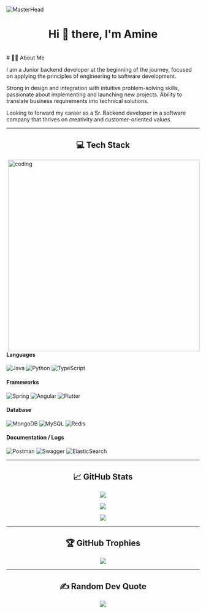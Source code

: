 
![MasterHead](https://www.intelegain.com/wp-content/uploads/2019/08/1_OF0xEMkWBv-69zvmNs6RDQ1.gif)

<h1 align="center">Hi 👋 there, I'm Amine</h1> 

<br>
# 👨‍💻 About Me


I am a Junior backend developer at the beginning of the journey, focused on applying the principles of engineering to software development.

Strong in design and integration with intuitive problem-solving skills, passionate about implementing and launching new projects. Ability to translate business requirements into technical solutions.

Looking to forward my career as a Sr. Backend developer in a software company that thrives on creativity and customer-oriented values.


------

<h2 align="center"> 💻 Tech Stack</h2> 

<img align="right" alt="coding" width="500" src="https://cdn-fphbc.nitrocdn.com/qoghzuucXCXzuGelskqTYEjAMqwfiisP/assets/images/optimized/rev-23e383c/dresma/Dresma_Library/Senior-Software_1Yc9yhzGz.gif">

#### Languages
![Java](https://img.shields.io/badge/java-%23ED8B00.svg?style=for-the-badge&logo=java&logoColor=white) 
![Python](https://img.shields.io/badge/python-3670A0?style=for-the-badge&logo=python&logoColor=ffdd54)
![TypeScript](https://img.shields.io/badge/typescript-%23007ACC.svg?style=for-the-badge&logo=typescript&logoColor=white)   

#### Frameworks
![Spring](https://img.shields.io/badge/spring-%236DB33F.svg?style=for-the-badge&logo=spring&logoColor=white) 
![Angular](https://img.shields.io/badge/angular-%23DD0031.svg?style=for-the-badge&logo=angular&logoColor=white) 
![Flutter](https://img.shields.io/badge/Flutter-%2302569B.svg?style=for-the-badge&logo=Flutter&logoColor=white)  

#### Database
![MongoDB](https://img.shields.io/badge/MongoDB-%234ea94b.svg?style=for-the-badge&logo=mongodb&logoColor=white) 
![MySQL](https://img.shields.io/badge/mysql-%2300f.svg?style=for-the-badge&logo=mysql&logoColor=white) 
![Redis](https://img.shields.io/badge/redis-%23DD0031.svg?style=for-the-badge&logo=redis&logoColor=white) 

<!-- #### CI/CD ???
![Jenkins](https://img.shields.io/badge/jenkins-%232C5263.svg?style=for-the-badge&logo=jenkins&logoColor=white)
![GitHub Actions](https://img.shields.io/badge/-github%20actions-000?style=for-the-badge&logo=githubactions) -->

#### Documentation / Logs 
![Postman](https://img.shields.io/badge/Postman-FF6C37?style=for-the-badge&logo=postman&logoColor=white) 
![Swagger](https://img.shields.io/badge/-Swagger-%23Clojure?style=for-the-badge&logo=swagger&logoColor=white) 
![ElasticSearch](https://img.shields.io/badge/-ElasticSearch-005571?style=for-the-badge&logo=elasticsearch) 

<!--#### Hosting
![Kubernetes](https://img.shields.io/badge/kubernetes-%23326ce5.svg?style=for-the-badge&logo=kubernetes&logoColor=white)
![Docker](https://img.shields.io/badge/docker-%230db7ed.svg?style=for-the-badge&logo=docker&logoColor=white)  
![Google Cloud](https://img.shields.io/badge/Google%20Cloud-%234285F4.svg?style=for-the-badge&logo=google-cloud&logoColor=white) 
![AWS](https://img.shields.io/badge/AWS-%23FF9900.svg?style=for-the-badge&logo=amazon-aws&logoColor=white)-->

----

<h2 align="center"> 📈 GitHub Stats</h2> 


<p align="center"><img src="https://github-readme-stats.vercel.app/api/top-langs/?username=Aminetb2a&theme=tokyonight&hide_border=true&include_all_commits=false&count_private=true&layout=compact"></p>
<p align="center"><img src="https://github-readme-stats.vercel.app/api?username=Aminetb2a&theme=tokyonight&hide_border=true&include_all_commits=false&count_private=true"></p>
<p align="center"><img src="https://github-readme-streak-stats.herokuapp.com/?user=Aminetb2a&theme=tokyonight&hide_border=true"></p>

----

<h2 align="center"> 🏆 GitHub Trophies</h2> 


<p align="center"><img src="https://github-profile-trophy.vercel.app/?username=Aminetb2a&theme=tokyonight&no-frame=true&no-bg=false&margin-w=4"></p>


----

<h2 align="center"> ✍️ Random Dev Quote</h2> 

<p align="center"><img src="https://quotes-github-readme.vercel.app/api?type=horizontal&theme=tokyonight"></p>

